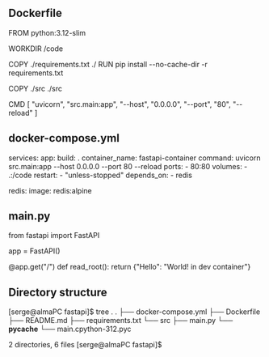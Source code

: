 ## Dockerfile
FROM python:3.12-slim

WORKDIR /code

COPY ./requirements.txt ./
RUN pip install --no-cache-dir -r requirements.txt

COPY ./src ./src

CMD [ "uvicorn", "src.main:app", "--host", "0.0.0.0", "--port", "80", "--reload" ]

## docker-compose.yml
services:
  app:
    build: .
    container_name: fastapi-container
    command: uvicorn src.main:app --host 0.0.0.0 --port 80 --reload
    ports:
      - 80:80
    volumes:
      - .:/code
    restart:
      - "unless-stopped"
    depends_on:
      - redis

  redis:
    image: redis:alpine


## main.py
from fastapi import FastAPI

app = FastAPI()


@app.get("/")
def read_root():
    return {"Hello": "World! in dev container"}

## Directory structure
[serge@almaPC fastapi]$ tree .
.
├── docker-compose.yml
├── Dockerfile
├── README.md
├── requirements.txt
└── src
    ├── main.py
    └── __pycache__
        └── main.cpython-312.pyc

2 directories, 6 files
[serge@almaPC fastapi]$ 